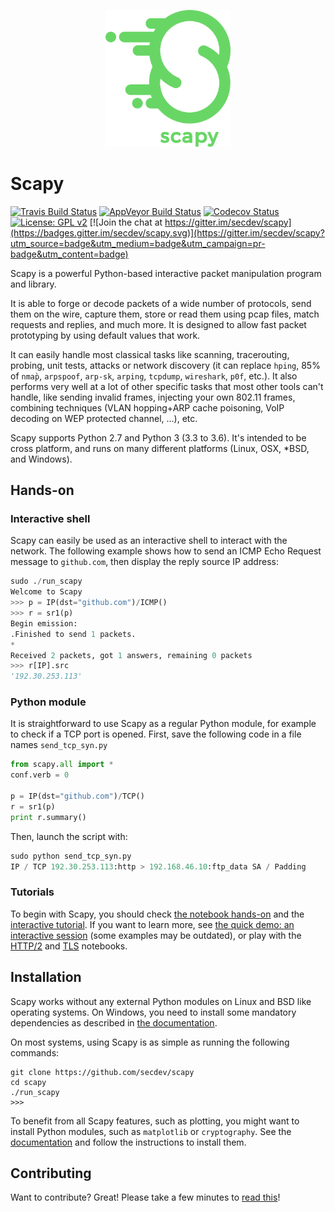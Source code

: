 <p align="center">
  <img src="doc/scapy_logo.png" width=200>
</p>

# Scapy #

[![Travis Build Status](https://travis-ci.org/secdev/scapy.svg?branch=master)](https://travis-ci.org/secdev/scapy)
[![AppVeyor Build Status](https://ci.appveyor.com/api/projects/status/github/secdev/scapy?svg=true)](https://ci.appveyor.com/project/secdev/scapy)
[![Codecov Status](https://codecov.io/gh/secdev/scapy/branch/master/graph/badge.svg)](https://codecov.io/gh/secdev/scapy)
[![License: GPL v2](https://img.shields.io/badge/License-GPL%20v2-blue.svg)](LICENSE)
[![Join the chat at https://gitter.im/secdev/scapy](https://badges.gitter.im/secdev/scapy.svg)](https://gitter.im/secdev/scapy?utm_source=badge&utm_medium=badge&utm_campaign=pr-badge&utm_content=badge)


Scapy is a powerful Python-based interactive packet manipulation program and
library.

It is able to forge or decode packets of a wide number of protocols, send them
on the wire, capture them, store or read them using pcap files, match requests
and replies, and much more. It is designed to allow fast packet prototyping by
using default values that work.

It can easily handle most classical tasks like scanning, tracerouting, probing,
unit tests, attacks or network discovery (it can replace `hping`, 85% of `nmap̀`,
`arpspoof`, `arp-sk`, `arping`, `tcpdump`, `wireshark`, `p0f`, etc.). It also
performs very well at a lot of other specific tasks that most other tools can't
handle, like sending invalid frames, injecting your own 802.11 frames, combining
techniques (VLAN hopping+ARP cache poisoning, VoIP decoding on WEP protected
channel, ...), etc.

Scapy supports Python 2.7 and Python 3 (3.3 to 3.6). It's intended to
be cross platform, and runs on many different platforms (Linux, OSX,
*BSD, and Windows).

## Hands-on ##

### Interactive shell ###

Scapy can easily be used as an interactive shell to interact with the network.
The following example shows how to send an ICMP Echo Request message to
`github.com`, then display the reply source IP address:

```python
sudo ./run_scapy 
Welcome to Scapy
>>> p = IP(dst="github.com")/ICMP()
>>> r = sr1(p)
Begin emission:
.Finished to send 1 packets.
*
Received 2 packets, got 1 answers, remaining 0 packets
>>> r[IP].src
'192.30.253.113'
```

### Python module ###

It is straightforward to use Scapy as a regular Python module, for example to
check if a TCP port is opened. First, save the following code in a file names
`send_tcp_syn.py`

```python
from scapy.all import *
conf.verb = 0

p = IP(dst="github.com")/TCP()
r = sr1(p)
print r.summary()
```

Then, launch the script with:
```python
sudo python send_tcp_syn.py
IP / TCP 192.30.253.113:http > 192.168.46.10:ftp_data SA / Padding
```

### [](#tutorials)Tutorials ###

To begin with Scapy, you should check [the notebook
hands-on](doc/notebooks/Scapy%20in%2015%20minutes.ipynb) and the [interactive
tutorial](http://scapy.readthedocs.io/en/latest/usage.html#interactive-tutorial).
If you want to learn more, see [the quick demo: an interactive
session](http://scapy.readthedocs.io/en/latest/introduction.html#quick-demo)
(some examples may be outdated), or play with the
[HTTP/2](doc/notebooks/HTTP_2_Tuto.ipynb) and [TLS](doc/notebooks/tls)
notebooks.


## Installation ##

Scapy works without any external Python modules on Linux and BSD like operating
systems. On Windows, you need to install some mandatory dependencies as
described in [the
documentation](http://scapy.readthedocs.io/en/latest/installation.html#windows).

On most systems, using Scapy is as simple as running the following commands:
```
git clone https://github.com/secdev/scapy
cd scapy
./run_scapy
>>>
```

To benefit from all Scapy features, such as plotting, you might want to install
Python modules, such as `matplotlib` or `cryptography`. See the
[documentation](http://scapy.readthedocs.io/en/latest/installation.html) and
follow the instructions to install them.


## Contributing ##

Want to contribute? Great! Please take a few minutes to
[read this](CONTRIBUTING.md)!
